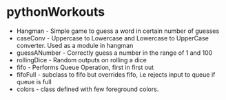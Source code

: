 # pythonWorkouts

* Hangman - Simple game to guess a word in certain number of guesses
* caseConv - Uppercase to Lowercase and Lowercase to UpperCase converter. Used as a module in hangman
* guessANumber - Correctly guess a number in the range of 1 and 100
* rollingDice - Random outputs on rolling a dice
* fifo - Performs Queue Operation, first in first out
* fifoFull - subclass to fifo but overrides fifo, i.e rejects input to queue if queue is full
* colors - class defined with few foreground colors.
